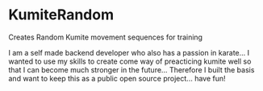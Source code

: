 # KumiteRandom
Creates Random Kumite movement sequences for training

I am a self made backend developer who also has a passion in karate... I wanted to use my skills to create come way of preacticing kumite well so that I can become much stronger in the future... Therefore I built the basis and want to keep this as a public open source project... have fun!
